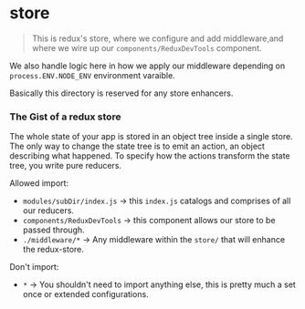 # store

> This is redux's store, where we configure and add middleware,and where we wire
up our `components/ReduxDevTools` component.

We also handle logic here in how we apply our middleware depending on
`process.ENV.NODE_ENV` environment varaible.

Basically this directory is reserved for any store enhancers.

### The Gist of a redux store

The whole state of your app is stored in an object tree inside a single store.
The only way to change the state tree is to emit an action, an object describing what happened.
To specify how the actions transform the state tree, you write pure reducers.


Allowed import:
* `modules/subDir/index.js` -> this `index.js` catalogs and comprises of all our reducers.
* `components/ReduxDevTools` -> this component allows our store to be passed through.
* `./middleware/*` -> Any middleware within the `store/` that will enhance the redux-store.

Don't import:
* `*` -> You shouldn't need to import anything else, this is pretty much a set once or extended configurations.
